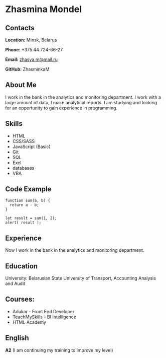 # Zhasmina Mondel

## Contacts

**Location:** Minsk, Belarus

**Phone:** +375 44 724-66-27

**Email:** zhasya.m@mail.ru

**GitHub:** ZhasminkaM

## About Me

I work in the bank in the analytics and monitoring department. 
I work with a large amount of data, I make analytical reports.
I am studying and looking for an opportunity to gain experience in programming.
 
## Skills

* HTML
* CSS/SASS
* JavaScript (Basic)
* Git
* SQL
* Exel
* databases
* VBA

## Code Example 

```
function sum(a, b) {
  return a - b;
}

let result = sum(1, 2);
alert( result );
```
## Experience
Now I work in the bank in the analytics and monitoring department.  

## Education
University: Belarusian State University of Transport, Accounting Analysis and Audit

## Courses:

* Adukar - Front End Developer
* TeachMySkills - BI Intelligence
* HTML Academy

## English

**A2** (I am continuing my training to improve my level)
